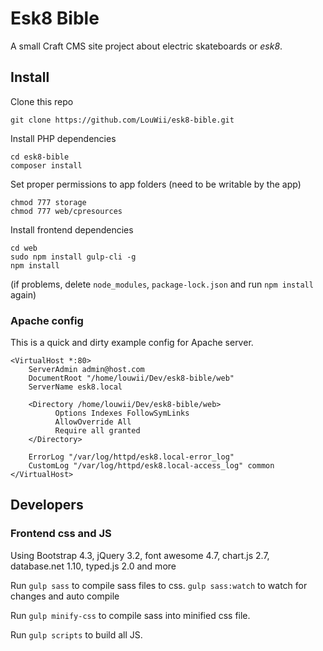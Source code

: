 # Esk8 Bible

A small Craft CMS site project about electric skateboards or _esk8_.

## Install

Clone this repo

```
git clone https://github.com/LouWii/esk8-bible.git
```

Install PHP dependencies

```
cd esk8-bible
composer install
```

Set proper permissions to app folders (need to be writable by the app)

```
chmod 777 storage
chmod 777 web/cpresources
```

Install frontend dependencies

```
cd web
sudo npm install gulp-cli -g
npm install
```

(if problems, delete `node_modules`, `package-lock.json` and run `npm install` again)


### Apache config

This is a quick and dirty example config for Apache server.

```
<VirtualHost *:80>
    ServerAdmin admin@host.com
    DocumentRoot "/home/louwii/Dev/esk8-bible/web"
    ServerName esk8.local

    <Directory /home/louwii/Dev/esk8-bible/web>
          Options Indexes FollowSymLinks
          AllowOverride All
          Require all granted
    </Directory>

    ErrorLog "/var/log/httpd/esk8.local-error_log"
    CustomLog "/var/log/httpd/esk8.local-access_log" common
</VirtualHost>
```

## Developers

### Frontend css and JS

Using Bootstrap 4.3, jQuery 3.2, font awesome 4.7, chart.js 2.7, database.net 1.10, typed.js 2.0 and more

Run `gulp sass` to compile sass files to css. `gulp sass:watch` to watch for changes and auto compile

Run `gulp minify-css` to compile sass into minified css file.

Run `gulp scripts` to build all JS.